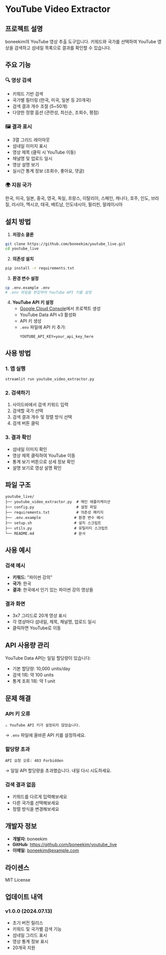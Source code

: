 # YouTube Video Extractor

## 프로젝트 설명
boneekim의 YouTube 영상 추출 도구입니다. 키워드와 국가를 선택하여 YouTube 영상을 검색하고 섬네일 목록으로 결과를 확인할 수 있습니다.

## 주요 기능

### 🔍 **영상 검색**
- 키워드 기반 검색
- 국가별 필터링 (한국, 미국, 일본 등 20개국)
- 검색 결과 개수 조절 (5~50개)
- 다양한 정렬 옵션 (관련성, 최신순, 조회수, 평점)

### 🖼️ **결과 표시**
- 3열 그리드 레이아웃
- 섬네일 이미지 표시
- 영상 제목 (클릭 시 YouTube 이동)
- 채널명 및 업로드 일시
- 영상 설명 보기
- 실시간 통계 정보 (조회수, 좋아요, 댓글)

### 🌍 **지원 국가**
한국, 미국, 일본, 중국, 영국, 독일, 프랑스, 이탈리아, 스페인, 캐나다, 호주, 인도, 브라질, 러시아, 멕시코, 태국, 베트남, 인도네시아, 필리핀, 말레이시아

## 설치 방법

1. **저장소 클론**
```bash
git clone https://github.com/boneekim/youtube_live.git
cd youtube_live
```

2. **의존성 설치**
```bash
pip install -r requirements.txt
```

3. **환경 변수 설정**
```bash
cp .env.example .env
# .env 파일을 편집하여 YouTube API 키를 설정
```

4. **YouTube API 키 설정**
   - [Google Cloud Console](https://console.cloud.google.com/)에서 프로젝트 생성
   - YouTube Data API v3 활성화
   - API 키 생성
   - `.env` 파일에 API 키 추가:
     ```
     YOUTUBE_API_KEY=your_api_key_here
     ```

## 사용 방법

### 1. 앱 실행
```bash
streamlit run youtube_video_extractor.py
```

### 2. 검색하기
1. 사이드바에서 검색 키워드 입력
2. 검색할 국가 선택
3. 검색 결과 개수 및 정렬 방식 선택
4. 검색 버튼 클릭

### 3. 결과 확인
- 섬네일 이미지 확인
- 영상 제목 클릭하여 YouTube 이동
- 통계 보기 버튼으로 상세 정보 확인
- 설명 보기로 영상 설명 확인

## 파일 구조
```
youtube_live/
├── youtube_video_extractor.py  # 메인 애플리케이션
├── config.py                   # 설정 파일
├── requirements.txt            # 의존성 패키지
├── .env.example               # 환경 변수 예시
├── setup.sh                   # 설치 스크립트
├── utils.py                   # 유틸리티 스크립트
└── README.md                  # 문서
```

## 사용 예시

### 검색 예시
- **키워드**: "파이썬 강의"
- **국가**: 한국
- **결과**: 한국에서 인기 있는 파이썬 강의 영상들

### 결과 화면
- 3x7 그리드로 20개 영상 표시
- 각 영상마다 섬네일, 제목, 채널명, 업로드 일시
- 클릭하면 YouTube로 이동

## API 사용량 관리

YouTube Data API는 일일 할당량이 있습니다:
- 기본 할당량: 10,000 units/day
- 검색 1회: 약 100 units
- 통계 조회 1회: 약 1 unit

## 문제 해결

### API 키 오류
```
⚠️ YouTube API 키가 설정되지 않았습니다.
```
→ `.env` 파일에 올바른 API 키를 설정하세요.

### 할당량 초과
```
API 요청 오류: 403 Forbidden
```
→ 일일 API 할당량을 초과했습니다. 내일 다시 시도하세요.

### 검색 결과 없음
- 키워드를 다르게 입력해보세요
- 다른 국가를 선택해보세요
- 정렬 방식을 변경해보세요

## 개발자 정보

- **개발자**: boneekim
- **GitHub**: https://github.com/boneekim/youtube_live
- **이메일**: boneekim@example.com

## 라이센스

MIT License

## 업데이트 내역

### v1.0.0 (2024.07.13)
- 초기 버전 릴리스
- 키워드 및 국가별 검색 기능
- 섬네일 그리드 표시
- 영상 통계 정보 표시
- 20개국 지원
